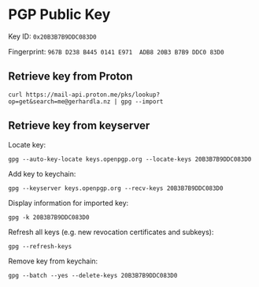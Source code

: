 # PGP Public Key

Key ID: `0x20B3B7B9DDC083D0`

Fingerprint: `967B D238 B445 0141 E971  ADB8 20B3 B7B9 DDC0 83D0`

## Retrieve key from Proton

```
curl https://mail-api.proton.me/pks/lookup?op=get&search=me@gerhardla.nz | gpg --import
```

## Retrieve key from keyserver

Locate key:
```
gpg --auto-key-locate keys.openpgp.org --locate-keys 20B3B7B9DDC083D0
```

Add key to keychain:
```
gpg --keyserver keys.openpgp.org --recv-keys 20B3B7B9DDC083D0
```

Display information for imported key:
```
gpg -k 20B3B7B9DDC083D0
```

Refresh all keys (e.g. new revocation certificates and subkeys):
```
gpg --refresh-keys
```

Remove key from keychain:
```
gpg --batch --yes --delete-keys 20B3B7B9DDC083D0
```
